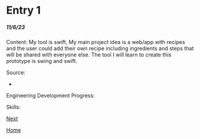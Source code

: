 # Entry 1
##### 11/6/23

Content:
My tool is swift, 
My main project idea is a web/app with recipes and the user could add their own recipe including ingredients and steps that will be shared with everyone else. The tool I will learn to create this prototype is swing and swift. 

Source:

* 

Engineering Development Progress:

Skills:

[Next](entry02.md)

[Home](../README.md)
